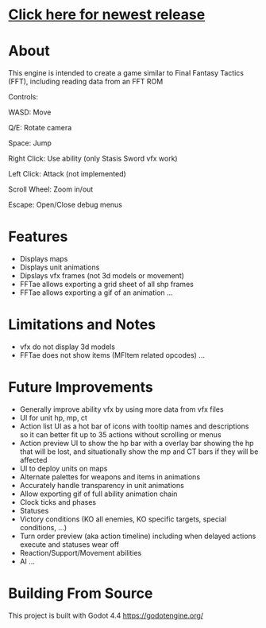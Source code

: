 # [Click here for newest release](https://github.com/mrgudenheim/FFT-like-engine/releases)

# About
This engine is intended to create a game similar to Final Fantasy Tactics (FFT), including reading data from an FFT ROM


Controls:

WASD: Move

Q/E: Rotate camera

Space: Jump

Right Click: Use ability (only Stasis Sword vfx work)

Left Click: Attack (not implemented)

Scroll Wheel: Zoom in/out

Escape: Open/Close debug menus


# Features
- Displays maps
- Displays unit animations
- Dipslays vfx frames (not 3d models or movement)
- FFTae allows exporting a grid sheet of all shp frames
- FFTae allows exporting a gif of an animation
...


# Limitations and Notes
- vfx do not display 3d models
- FFTae does not show items (MFItem related opcodes)
...


# Future Improvements
- Generally improve ability vfx by using more data from vfx files
- UI for unit hp, mp, ct
- Action list UI as a hot bar of icons with tooltip names and descriptions so it can better fit up to 35 actions without scrolling or menus
- Action preview UI to show the hp bar with a overlay bar showing the hp that will be lost, and situationally show the mp and CT bars if they will be affected
- UI to deploy units on maps
- Alternate palettes for weapons and items in animations
- Accurately handle transparency in unit animations
- Allow exporting gif of full ability animation chain
- Clock ticks and phases
- Statuses
- Victory conditions (KO all enemies, KO specific targets, special conditions, ...)
- Turn order preview (aka action timeline) including when delayed actions execute and statuses wear off
- Reaction/Support/Movement abilities
- AI
...

# Building From Source
This project is built with Godot 4.4
https://godotengine.org/
